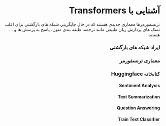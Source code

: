 <div dir="rtl" align='right'>

# آشنایی با Transformers
ترنسفورمرها معماری جدیدی هستند که در حال جایگزینی شبکه های بازگشتی برای اغلب تسک های پردازش زبان طبیعی مانند ترجمه، طبقه بندی متون، پاسخ به پرسش ها و ... هستند. 
### ایراد شبکه های بازگشتی
### معماری ترنسفورمر
### کتابخانه Huggingface
#### Sentiment Analysis
#### Text Summarization
#### Question Answering
#### Train Text Classifier
